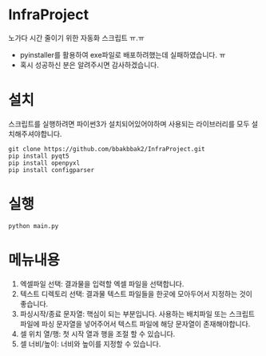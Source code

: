 # InfraProject
노가다 시간 줄이기 위한 자동화 스크립트 ㅠ.ㅠ

- pyinstaller를 활용하여 exe파일로 배포하려했는데 실패하였습니다. ㅠ
- 혹시 성공하신 분은 알려주시면 감사하겠습니다.

# 설치
스크립트를 실행하려면 파이썬3가 설치되어있어야하며 사용되는 라이브러리를 모두 설치해주셔야합니다.

```
git clone https://github.com/bbakbbak2/InfraProject.git
pip install pyqt5
pip install openpyxl
pip install configparser
```

# 실행
```
python main.py
```

# 메뉴내용
1. 엑셀파일 선택: 결과물을 입력할 엑셀 파일을 선택합니다.
2. 텍스트 디렉토리 선택: 결과물 텍스트 파일들을 한곳에 모아두어서 지정하는 것이 좋습니다.
3. 파싱시작/종료 문자열: 핵심이 되는 부분입니다. 사용하는 배치파일 또는 스크립트 파일에 파싱 문자열을 넣어주어서 텍스트 파일에 해당 문자열이 존재해야합니다.
4. 셀 위치 열/행: 첫 시작 열과 행을 조절 할 수 있습니다.
5. 셀 너비/높이: 너비와 높이를 지정할 수 있습니다.
